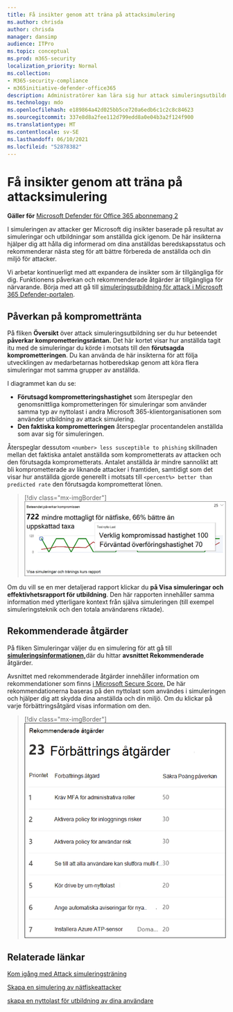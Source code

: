 ```yaml
---
title: Få insikter genom att träna på attacksimulering
ms.author: chrisda
author: chrisda
manager: dansimp
audience: ITPro
ms.topic: conceptual
ms.prod: m365-security
localization_priority: Normal
ms.collection:
- M365-security-compliance
- m365initiative-defender-office365
description: Administratörer kan lära sig hur attack simuleringsutbildning i Microsoft 365 Defender-portalen påverkar anställda och kan få insikter från simulering och utbildningsresultat.
ms.technology: mdo
ms.openlocfilehash: e189864a42d025bb5ce720a6edb6c1c2c8c84623
ms.sourcegitcommit: 337e8d8a2fee112d799edd8a0e04b3a2f124f900
ms.translationtype: MT
ms.contentlocale: sv-SE
ms.lasthandoff: 06/10/2021
ms.locfileid: "52878382"
---
```

# <a name="gain-insights-through-attack-simulation-training"></a>Få insikter genom att träna på attacksimulering

**Gäller för** [Microsoft Defender för Office 365 abonnemang 2](defender-for-office-365.md)

I simuleringen av attacker ger Microsoft dig insikter baserade på resultat av simuleringar och utbildningar som anställda gick igenom. De här insikterna hjälper dig att hålla dig informerad om dina anställdas beredskapsstatus och rekommenderar nästa steg för att bättre förbereda de anställda och din miljö för attacker.

Vi arbetar kontinuerligt med att expandera de insikter som är tillgängliga för dig. Funktionens påverkan och rekommenderade åtgärder är tillgängliga för närvarande. Börja med att gå till [simuleringsutbildning för attack i Microsoft 365 Defender-portalen](https://security.microsoft.com/attacksimulator?viewid=overview).

## <a name="behavior-impact-on-compromise-rate"></a>Påverkan på kompromettränta

På fliken **Översikt** över attack simuleringsutbildning ser du hur beteendet **påverkar komprometteringsräntan.** Det här kortet visar hur anställda tagit itu med de simuleringar du körde i motsats till den **förutsagda komprometteringen**. Du kan använda de här insikterna för att följa utvecklingen av medarbetarnas hotberedskap genom att köra flera simuleringar mot samma grupper av anställda.

I diagrammet kan du se:

- **Förutsagd komprometteringshastighet** som återspeglar den genomsnittliga komprometteringen för simuleringar som använder samma typ av nyttolast i andra Microsoft 365-klientorganisationen som använder utbildning av attack simulering.
- **Den faktiska komprometteringen** återspeglar procentandelen anställda som avar sig för simuleringen.

Återspeglar dessutom `<number> less susceptible to phishing` skillnaden mellan det faktiska antalet anställda som komprometterats av attacken och den förutsagda komprometterats. Antalet anställda är mindre sannolikt att bli komprometterade av liknande attacker i framtiden, samtidigt som det visar hur anställda gjorde generellt i motsats till `<percent%> better than predicted rate` den förutsagda komprometterat lönen.

> [!div class="mx-imgBorder"]
> ![Kort som påverkar beteendet på översikt över attack simuleringsutbildning](../../media/attack-sim-preview-behavior-impact-card.png)

Om du vill se en mer detaljerad rapport klickar du **på Visa simuleringar och effektivhetsrapport för utbildning**. Den här rapporten innehåller samma information med ytterligare kontext från själva simuleringen (till exempel simuleringsteknik och den totala användarens riktade).

## <a name="recommended-actions"></a>Rekommenderade åtgärder

På fliken Simuleringar väljer du en simulering för att gå till [ **simuleringsinformationen,**](https://security.microsoft.com/attacksimulator?viewid=simulations)där du hittar **avsnittet Rekommenderade** åtgärder.

Avsnittet med rekommenderade åtgärder innehåller information om rekommendationer som finns [i Microsoft Secure Score.](../defender/microsoft-secure-score.md) De här rekommendationerna baseras på den nyttolast som användes i simuleringen och hjälper dig att skydda dina anställda och din miljö. Om du klickar på varje förbättringsåtgärd visas information om den.

> [!div class="mx-imgBorder"]
> ![Avsnittet Rekommendationsåtgärder på simulering av attack](../../media/attack-sim-preview-recommended-actions.png)

## <a name="related-links"></a>Relaterade länkar

[Kom igång med Attack simuleringsträning](attack-simulation-training-get-started.md)

[Skapa en simulering av nätfiskeattacker](attack-simulation-training.md)

[skapa en nyttolast för utbildning av dina användare](attack-simulation-training-payloads.md)
